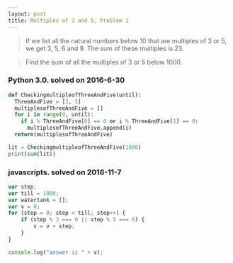 ```yaml
---
layout: post
title: Multiples of 3 and 5, Problem 1
---
```

> If we list all the natural numbers below 10 that are multiples of 3 or 5, we get 3, 5, 6 and 9. The sum of these multiples is 23.

> Find the sum of all the multiples of 3 or 5 below 1000.

### Python 3.0. solved on 2016-6-30

``` python
def CheckingmultipleofThreeAndFive(until):
  ThreeAndFive = [3, 5]
  multiplesofThreeAndFive = []
  for i in range(0, until):
    if i % ThreeAndFive[0] == 0 or i % ThreeAndFive[1] == 0:
      multiplesofThreeAndFive.append(i)
  return(multiplesofThreeAndFive)

lit = CheckingmultipleofThreeAndFive(1000)
print(sum(lit))
```

### javascripts. solved on 2016-11-7

```javascript
var step;
var till = 1000;
var watertank = [];
var v = 0;
for (step = 0; step < till; step++) {
    if (step % 3 === 0 || step % 5 === 0) {
        v = v + step;
    }
}

console.log("answer is " + v);
```
